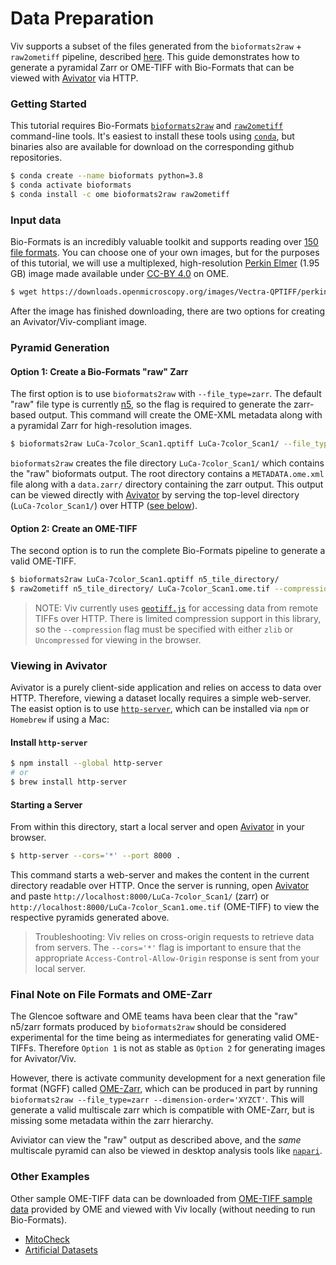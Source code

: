# Data Preparation

Viv supports a subset of the files generated from the `bioformats2raw` + `raw2ometiff` pipeline, described 
[here](https://www.glencoesoftware.com/blog/2019/12/09/converting-whole-slide-images-to-OME-TIFF.html). 
This guide demonstrates how to generate a pyramidal Zarr or OME-TIFF with Bio-Formats that can be viewed with 
[Avivator](http://avivator.gehlenborglab.org) via HTTP.


### Getting Started

This tutorial requires Bio-Formats [`bioformats2raw`](https://github.com/glencoesoftware/bioformats2raw) and 
[`raw2ometiff`](https://github.com/glencoesoftware/raw2ometiff) command-line tools. It's easiest to install 
these tools using [`conda`](https://docs.conda.io/projects/conda/en/latest/user-guide/install/), but binaries also are available for download on the corresponding github repositories.

```bash
$ conda create --name bioformats python=3.8
$ conda activate bioformats
$ conda install -c ome bioformats2raw raw2ometiff
```


### Input data

Bio-Formats is an incredibly valuable toolkit and supports reading over 
[150 file formats](https://docs.openmicroscopy.org/bio-formats/6.5.1/supported-formats.html). You can choose 
one of your own images, but for the purposes of this tutorial, we will use a multiplexed, high-resolution 
[Perkin Elmer](https://downloads.openmicroscopy.org/images/Vectra-QPTIFF/perkinelmer/) (1.95 GB) image made available 
under [CC-BY 4.0](https://creativecommons.org/licenses/by/4.0/) on OME.

```bash
$ wget https://downloads.openmicroscopy.org/images/Vectra-QPTIFF/perkinelmer/PKI_scans/LuCa-7color_Scan1.qptiff 
```

After the image has finished downloading, there are two options for creating an Avivator/Viv-compliant image. 


### Pyramid Generation

#### Option 1: Create a Bio-Formats "raw" Zarr

The first option is to use `bioformats2raw` with `--file_type=zarr`. The default "raw" file type is currently 
[n5](https://github.com/saalfeldlab/n5), so the flag is required to generate the zarr-based output. This command will
create the OME-XML metadata along with a pyramidal Zarr for high-resolution images.

```bash
$ bioformats2raw LuCa-7color_Scan1.qptiff LuCa-7color_Scan1/ --file_type=zarr
```

`bioformats2raw` creates the file directory `LuCa-7color_Scan1/` which contains the "raw" bioformats output. The root directory 
contains a `METADATA.ome.xml` file along with a `data.zarr/` directory containing the zarr
output. This output can be viewed directly with [Avivator] by serving the top-level directory (`LuCa-7color_Scan1/`) 
over HTTP ([see below](#viewing-in-avivator)).


#### Option 2: Create an OME-TIFF

The second option is to run the complete Bio-Formats pipeline to generate a valid OME-TIFF. 

```bash
$ bioformats2raw LuCa-7color_Scan1.qptiff n5_tile_directory/ 
$ raw2ometiff n5_tile_directory/ LuCa-7color_Scan1.ome.tif --compression=zlib
```

> NOTE: Viv currently uses [`geotiff.js`](https://geotiffjs.github.io/) for accessing data from remote TIFFs 
> over HTTP. There is limited compression support in this library, so the `--compression` flag must be specified with
> either `zlib` or `Uncompressed` for viewing in the browser.


### Viewing in Avivator

Avivator is a purely client-side application and relies on access to data over HTTP. Therefore, viewing a dataset locally 
requires a simple web-server. The easist option is to use [`http-server`](https://github.com/http-party/http-server#readme),
which can be installed via `npm` or `Homebrew` if using a Mac:

#### Install `http-server`

```bash
$ npm install --global http-server
# or 
$ brew install http-server
```


#### Starting a Server

From within this directory, start a local server and open [Avivator] in your browser. 

```bash
$ http-server --cors='*' --port 8000 .
```

This command starts a web-server and makes the content in the current directory readable over HTTP. Once the server is running,
open [Avivator] and paste `http://localhost:8000/LuCa-7color_Scan1/` (zarr) or `http://localhost:8000/LuCa-7color_Scan1.ome.tif` (OME-TIFF) 
to view the respective pyramids generated above.

> Troubleshooting: Viv relies on cross-origin requests to retrieve data from servers. The `--cors='*'` flag is important to ensure
> that the appropriate `Access-Control-Allow-Origin` response is sent from your local server.


### Final Note on File Formats and OME-Zarr

The Glencoe software and OME teams hava been clear that the "raw" n5/zarr formats produced by `bioformats2raw` should be considered 
experimental for the time being as intermediates for generating valid OME-TIFFs. Therefore `Option 1` is not as stable as `Option 2` 
for generating images for Avivator/Viv.

However, there is activate community development for a next generation file format (NGFF) called 
[OME-Zarr](https://github.com/ome/omero-ms-zarr/blob/master/spec.md), which can be produced in part by 
running `bioformats2raw --file_type=zarr --dimension-order='XYZCT'`. This will generate a valid multiscale zarr 
which is compatible with OME-Zarr, but is missing some metadata within the zarr hierarchy. 

Aviviator can view the "raw" output as described above, and the *same* multiscale pyramid can also be viewed 
in desktop analysis tools like [`napari`](https://github.com/napari/napari). 

### Other Examples
Other sample OME-TIFF data can be downloaded from [OME-TIFF sample data](https://docs.openmicroscopy.org/ome-model/5.6.3/ome-tiff/data.html) provided by OME and viewed with Viv locally (without needing to run Bio-Formats).

- [MitoCheck](https://docs.openmicroscopy.org/ome-model/5.6.3/ome-tiff/data.html#mitocheck) 
- [Artificial Datasets](https://docs.openmicroscopy.org/ome-model/5.6.3/ome-tiff/data.html#artificial-datasets)

[Avivator]: http://avivator.gehlenborglab.org

